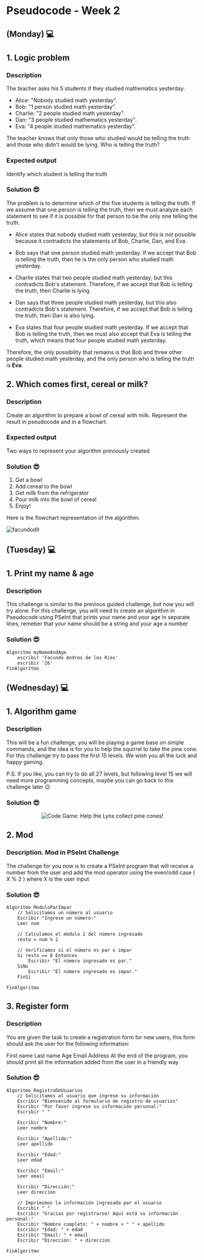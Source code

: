 # Pseudocode - Week 2
## (Monday) 💻

## 1. Logic problem
### Description
The teacher asks his 5 students if they studied mathematics yesterday.

- Alice: "Nobody studied math yesterday".
- Bob: "1 person studied math yesterday".
- Charlie: "2 people studied math yesterday".
- Dan: "3 people studied mathematics yesterday".
- Eva: "4 people studied mathematics yesterday".

The teacher knows that only those who studied would be telling the truth and those who didn't would be lying. Who is telling the truth?

### Expected output
Identify which student is telling the truth

### Solution 😎

The problem is to determine which of the five students is telling the truth. If we assume that one person is telling the truth, then we must analyze each statement to see if it is possible for that person to be the only one telling the truth.

- Alice states that nobody studied math yesterday, but this is not possible because it contradicts the statements of Bob, Charlie, Dan, and Eva.

- Bob says that one person studied math yesterday. If we accept that Bob is telling the truth, then he is the only person who studied math yesterday.

- Charlie states that two people studied math yesterday, but this contradicts Bob's statement. Therefore, if we accept that Bob is telling the truth, then Charlie is lying.

- Dan says that three people studied math yesterday, but this also contradicts Bob's statement. Therefore, if we accept that Bob is telling the truth, then Dan is also lying.

- Eva states that four people studied math yesterday. If we accept that Bob is telling the truth, then we must also accept that Eva is telling the truth, which means that four people studied math yesterday.

Therefore, the only possibility that remains is that Bob and three other people studied math yesterday, and the only person who is telling the truth is **Eva**.

## 2. Which comes first, cereal or milk?

### Description
Create an algorithm to prepare a bowl of cereal with milk. Represent the result in pseudocode and in a flowchart.

### Expected output
Two ways to represent your algorithm previously created

### Solution 😎

1. Get a bowl
2. Add cereal to the bowl
3. Get milk from the refrigerator
4. Pour milk into the bowl of cereal
5. Enjoy!

Here is the flowchart representation of the algorithm:

<p><img src="https://raw.githubusercontent.com/FacundoDLR/core-code-from-scratch-readme/main/assets/CerealMilk.jpg" alt="facundodlr" /></p>

## (Tuesday) 💻

## 1. Print my name & age
### Description
This challenge is similar to the previous guided challenge, but now you will try alone. For this challenge, you will need to create an algorithm in Pseudocode using PSeInt that prints your name and your age in separate lines, remeber that your name should be a string and your age a number

### Solution 😎
```PSeInt
Algoritmo myNameAndAge
	escribir 'Facundo Andres de los Rios'
	escribir '26'
FinAlgoritmo
```

## (Wednesday) 💻

## 1. Algorithm game

### Description
This will be a fun challenge, you will be playing a game base on simple commands, and the idea is for you to help the squirrel to take the pine cone. For this challenge try to pass the first 15 levels. We wish you all the luck and happy gaming.

P.S. If you like, you can try to do all 27 levels, but following level 15 we will need more programming concepts, maybe you can go back to this challenge later 😉

### Solution 😎

<p align="center">
  <img src="https://raw.githubusercontent.com/FacundoDLR/core-code-from-scratch-readme/main/assets/GameComplete27.jpg" alt="Code Game: Help the Lynx collect pine cones!">
</p>

## 2. Mod

### Description. Mod in PSeInt Challenge
The challenge for you now is to create a PSeInt program that will receive a number from the user and add the mod operator using the even/odd case ( X % 2 ) where X is the user input

### Solution 😎
```PSeInt
Algoritmo ModuloParImpar
    // Solicitamos un número al usuario
    Escribir "Ingrese un número:"
    Leer num

    // Calculamos el módulo 2 del número ingresado
    resto = num % 2

    // Verificamos si el número es par o impar
    Si resto == 0 Entonces
        Escribir "El número ingresado es par."
    SiNo
        Escribir "El número ingresado es impar."
    FinSi

FinAlgoritmo
```

## 3. Register form

### Description
You are given the task to create a registration form for new users, this form should ask the user for the following information:

First name
Last name
Age
Email
Address
At the end of the program, you should print all the information added from the user in a friendly way

### Solution 😎

```PSeInt
Algoritmo RegistroDeUsuarios
    // Solicitamos al usuario que ingrese su información
    Escribir "Bienvenido al formulario de registro de usuarios"
    Escribir "Por favor ingrese su información personal:"
    Escribir " "
	
    Escribir "Nombre:"
    Leer nombre
	
    Escribir "Apellido:"
    Leer apellido
	
    Escribir "Edad:"
    Leer edad
	
    Escribir "Email:"
    Leer email
	
    Escribir "Dirección:"
    Leer direccion
	
    // Imprimimos la información ingresada por el usuario
    Escribir " "
    Escribir "Gracias por registrarse! Aquí está su información personal:"
    Escribir "Nombre completo: " + nombre + " " + apellido
    Escribir "Edad: " + edad
    Escribir "Email: " + email
    Escribir "Dirección: " + direccion
	
FinAlgoritmo
```
